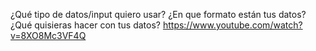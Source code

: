 ¿Qué tipo de datos/input quiero usar?
¿En que formato están tus datos?
¿Qué quisieras hacer con tus datos?
https://www.youtube.com/watch?v=8XO8Mc3VF4Q
